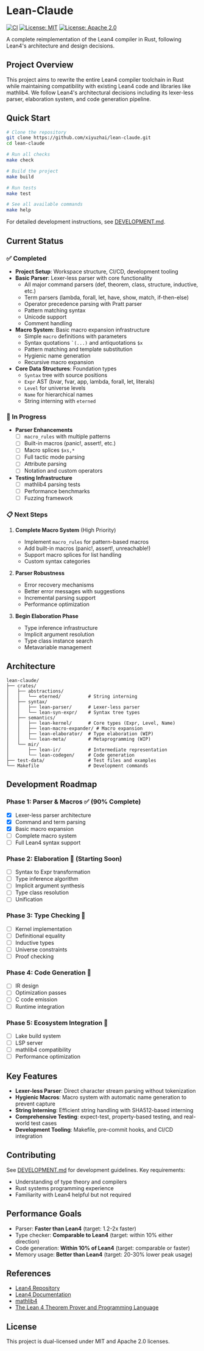 # Lean-Claude

[![CI](https://github.com/xiyuzhai/lean-claude/actions/workflows/ci.yml/badge.svg)](https://github.com/xiyuzhai/lean-claude/actions/workflows/ci.yml)
[![License: MIT](https://img.shields.io/badge/License-MIT-yellow.svg)](https://opensource.org/licenses/MIT)
[![License: Apache 2.0](https://img.shields.io/badge/License-Apache%202.0-blue.svg)](https://opensource.org/licenses/Apache-2.0)

A complete reimplementation of the Lean4 compiler in Rust, following Lean4's architecture and design decisions.

## Project Overview

This project aims to rewrite the entire Lean4 compiler toolchain in Rust while maintaining compatibility with existing Lean4 code and libraries like mathlib4. We follow Lean4's architectural decisions including its lexer-less parser, elaboration system, and code generation pipeline.

## Quick Start

```bash
# Clone the repository
git clone https://github.com/xiyuzhai/lean-claude.git
cd lean-claude

# Run all checks
make check

# Build the project
make build

# Run tests
make test

# See all available commands
make help
```

For detailed development instructions, see [DEVELOPMENT.md](DEVELOPMENT.md).

## Current Status

### ✅ Completed
- **Project Setup**: Workspace structure, CI/CD, development tooling
- **Basic Parser**: Lexer-less parser with core functionality
  - All major command parsers (def, theorem, class, structure, inductive, etc.)
  - Term parsers (lambda, forall, let, have, show, match, if-then-else)
  - Operator precedence parsing with Pratt parser
  - Pattern matching syntax
  - Unicode support
  - Comment handling
- **Macro System**: Basic macro expansion infrastructure
  - Simple `macro` definitions with parameters
  - Syntax quotations `` `(...) `` and antiquotations `$x`
  - Pattern matching and template substitution
  - Hygienic name generation
  - Recursive macro expansion
- **Core Data Structures**: Foundation types
  - `Syntax` tree with source positions
  - `Expr` AST (bvar, fvar, app, lambda, forall, let, literals)
  - `Level` for universe levels
  - `Name` for hierarchical names
  - String interning with `eterned`

### 🚧 In Progress
- **Parser Enhancements**
  - [ ] `macro_rules` with multiple patterns
  - [ ] Built-in macros (panic!, assert!, etc.)
  - [ ] Macro splices `$xs,*`
  - [ ] Full tactic mode parsing
  - [ ] Attribute parsing
  - [ ] Notation and custom operators
- **Testing Infrastructure**
  - [ ] mathlib4 parsing tests
  - [ ] Performance benchmarks
  - [ ] Fuzzing framework

### 📋 Next Steps

1. **Complete Macro System** (High Priority)
   - Implement `macro_rules` for pattern-based macros
   - Add built-in macros (panic!, assert!, unreachable!)
   - Support macro splices for list handling
   - Custom syntax categories

2. **Parser Robustness**
   - Error recovery mechanisms
   - Better error messages with suggestions
   - Incremental parsing support
   - Performance optimization

3. **Begin Elaboration Phase**
   - Type inference infrastructure
   - Implicit argument resolution
   - Type class instance search
   - Metavariable management

## Architecture

```
lean-claude/
├── crates/
│   ├── abstractions/
│   │   └── eterned/          # String interning
│   ├── syntax/
│   │   ├── lean-parser/      # Lexer-less parser
│   │   └── lean-syn-expr/    # Syntax tree types
│   ├── semantics/
│   │   ├── lean-kernel/      # Core types (Expr, Level, Name)
│   │   ├── lean-macro-expander/ # Macro expansion
│   │   ├── lean-elaborator/  # Type elaboration (WIP)
│   │   └── lean-meta/        # Metaprogramming (WIP)
│   └── mir/
│       ├── lean-ir/          # Intermediate representation
│       └── lean-codegen/     # Code generation
├── test-data/                # Test files and examples
└── Makefile                  # Development commands
```

## Development Roadmap

### Phase 1: Parser & Macros ✅ (90% Complete)
- [x] Lexer-less parser architecture
- [x] Command and term parsing
- [x] Basic macro expansion
- [ ] Complete macro system
- [ ] Full Lean4 syntax support

### Phase 2: Elaboration 🚧 (Starting Soon)
- [ ] Syntax to Expr transformation
- [ ] Type inference algorithm
- [ ] Implicit argument synthesis
- [ ] Type class resolution
- [ ] Unification

### Phase 3: Type Checking 📅
- [ ] Kernel implementation
- [ ] Definitional equality
- [ ] Inductive types
- [ ] Universe constraints
- [ ] Proof checking

### Phase 4: Code Generation 📅
- [ ] IR design
- [ ] Optimization passes
- [ ] C code emission
- [ ] Runtime integration

### Phase 5: Ecosystem Integration 📅
- [ ] Lake build system
- [ ] LSP server
- [ ] mathlib4 compatibility
- [ ] Performance optimization

## Key Features

- **Lexer-less Parser**: Direct character stream parsing without tokenization
- **Hygienic Macros**: Macro system with automatic name generation to prevent capture
- **String Interning**: Efficient string handling with SHA512-based interning
- **Comprehensive Testing**: expect-test, property-based testing, and real-world test cases
- **Development Tooling**: Makefile, pre-commit hooks, and CI/CD integration

## Contributing

See [DEVELOPMENT.md](DEVELOPMENT.md) for development guidelines. Key requirements:
- Understanding of type theory and compilers
- Rust systems programming experience
- Familiarity with Lean4 helpful but not required

## Performance Goals

- Parser: **Faster than Lean4** (target: 1.2-2x faster)
- Type checker: **Comparable to Lean4** (target: within 10% either direction)
- Code generation: **Within 10% of Lean4** (target: comparable or faster)
- Memory usage: **Better than Lean4** (target: 20-30% lower peak usage)

## References

- [Lean4 Repository](https://github.com/leanprover/lean4)
- [Lean4 Documentation](https://leanprover.github.io/lean4/doc/)
- [mathlib4](https://github.com/leanprover-community/mathlib4)
- [The Lean 4 Theorem Prover and Programming Language](https://leanprover.github.io/papers/lean4.pdf)

## License

This project is dual-licensed under MIT and Apache 2.0 licenses.